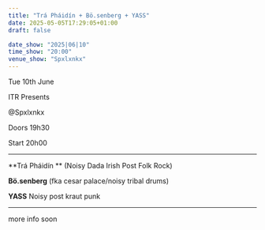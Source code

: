 ```yaml
---
title: "Trá Pháidín + Bö.senberg + YASS"
date: 2025-05-05T17:29:05+01:00
draft: false

date_show: "2025|06|10"
time_show: "20:00"
venue_show: "Spxlxnkx"
---
```


Tue 10th June

ITR Presents

@Spxlxnkx

Doors 19h30

Start 20h00

---

**Trá Pháidín **
(Noisy Dada Irish Post Folk Rock)

**Bö.senberg**
(fka cesar palace/noisy tribal drums)

**YASS**
Noisy post kraut punk

---

more info soon

<!-- ![Omni Selassi + Almod Butyl + Sensor Ghost + DJ Ernie](../../posters/2025-06-05.png) -->
